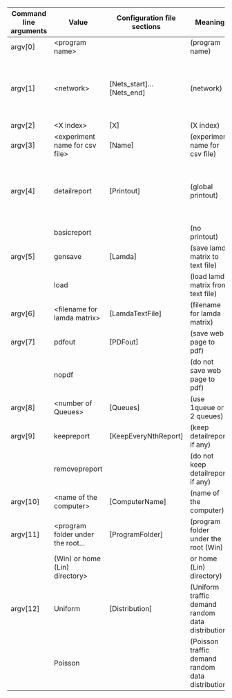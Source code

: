 | Command line arguments | Value                            | Configuration file sections     | Meaning                                     | Command examples                                                                                   |
|------------------------|----------------------------------|---------------------------------|---------------------------------------------|---------------------------------------------------------------------------------------------------|
| argv[0]                | &lt;program name>                    |                                 | (program name)                              | windows |
| argv[1]                | &lt;network>                        | [Nets_start]...[Nets_end]       | (network)                                   | python codeHybridBypassQueuesRWA.py N6L8_ShnTckr_a.txt 0 testexperiment detailreport gensave lamda.txt pdfout 2 keepreport MyWorkstation .\SimLight Uniform                                                                                                  |
| argv[2]                | &lt;X index>                        | [X]                             | (X index)                                   |                                                                                                   |
| argv[3]                | &lt;experiment name for csv file>   | [Name]                          | (experiment name for csv file)              | linux                                                                                                   |
| argv[4]                | detailreport                     | [Printout]                      | (global printout)                           | python codeHybridBypassQueuesRWA.py N6L8_ShnTckr_a.txt 0 testexperiment detailreport gensave lamda.txt pdfout 2 keepreport Desktop C:\\SimLight Uniform                                                                                                  |
|                        | basicreport                      |                                 | (no printout)                               |                                                                                                   |
| argv[5]                | gensave                          | [Lamda]                         | (save lamda matrix to text file)            |                                                                                                   |
|                        | load                             |                                 | (load lamda matrix from text file)          |                                                                                                   |
| argv[6]                | &lt;filename for lamda matrix>      | [LamdaTextFile]                 | (filename for lamda matrix)                 |                                                                                                   |
| argv[7]                | pdfout                           | [PDFout]                        | (save web page to pdf)                      |                                                                                                   |
|                        | nopdf                            |                                 | (do not save web page to pdf)               |                                                                                                   |
| argv[8]                | &lt;number of Queues>               | [Queues]                        | (use 1queue or 2 queues)                    |                                                                                                   |
| argv[9]                | keepreport                       | [KeepEveryNthReport]            | (keep detailreport, if any)                 |                                                                                                   |
|                        | removepreport                    |                                 | (do not keep detailreport, if any)          |                                                                                                   |
| argv[10]               | &lt;name of the computer>           | [ComputerName]                  | (name of the computer)                      |                                                                                                   |
| argv[11]               | &lt;program folder under the root...   | [ProgramFolder]                 | (program folder under the root (Win)                |                                                                                           |
|                        | (Win) or home (Lin) directory>    |                                 | or home (Lin) directory)                            |                                                                                           |
| argv[12]               | Uniform                          | [Distribution]                  | (Uniform traffic demand random data distribution)   |                                                                                           |
|                        | Poisson                          |                                 | (Poisson traffic demand random data distribution)   |                       																	|
